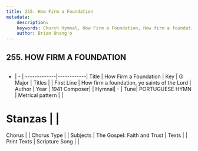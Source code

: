 ```yaml
---
title: 255. How Firm a Foundation
metadata:
    description: 
    keywords: Church Hymnal, How Firm a Foundation, How firm a foundation, ye saints of the Lord, 
    author: Brian Onang'o
---
```



## 255. HOW FIRM A FOUNDATION

```txt

```

- |   -  |
-------------|------------|
Title | How Firm a Foundation |
Key | G Major |
Titles |  |
First Line | How firm a foundation, ye saints of the Lord |
Author | 
Year | 1941
Composer|  |
Hymnal|  - |
Tune| PORTUGUESE HYMN |
Metrical pattern | |
# Stanzas |  |
Chorus |  |
Chorus Type |  |
Subjects | The Gospel: Faith and Trust |
Texts |  |
Print Texts | 
Scripture Song |  |
  
